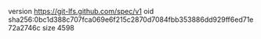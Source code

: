 version https://git-lfs.github.com/spec/v1
oid sha256:0bc1d388c707fca069e6f215c2870d7084fbb353886dd929ff6ed71e72a2746c
size 4598
